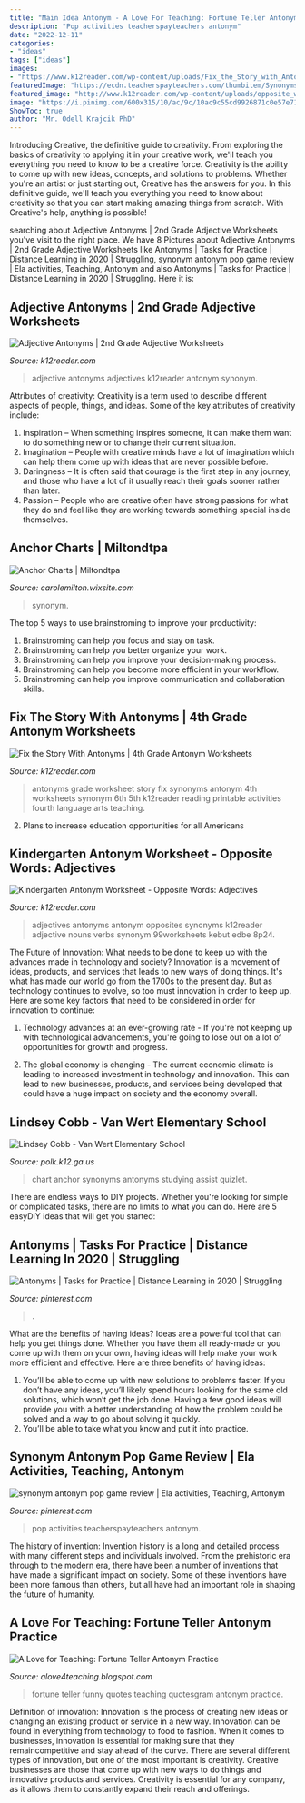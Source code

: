 ```yaml
---
title: "Main Idea Antonym - A Love For Teaching: Fortune Teller Antonym Practice"
description: "Pop activities teacherspayteachers antonym"
date: "2022-12-11"
categories:
- "ideas"
tags: ["ideas"]
images:
- "https://www.k12reader.com/wp-content/uploads/Fix_the_Story_with_Antonyms.jpg"
featuredImage: "https://ecdn.teacherspayteachers.com/thumbitem/Synonyms-and-Antonyms-Anchor-Chart-2690872-1529517111/original-2690872-2.jpg"
featured_image: "http://www.k12reader.com/wp-content/uploads/opposite_words_adjectives.jpg"
image: "https://i.pinimg.com/600x315/10/ac/9c/10ac9c55cd9926871c0e57e71879620a.jpg"
ShowToc: true
author: "Mr. Odell Krajcik PhD"
---
```



Introducing Creative, the definitive guide to creativity. From exploring the basics of creativity to applying it in your creative work, we'll teach you everything you need to know to be a creative force.
Creativity is the ability to come up with new ideas, concepts, and solutions to problems. Whether you're an artist or just starting out, Creative has the answers for you. In this definitive guide, we'll teach you everything you need to know about creativity so that you can start making amazing things from scratch. With Creative's help, anything is possible!

	

		
searching about Adjective Antonyms | 2nd Grade Adjective Worksheets you've visit to the right place. We have 8 Pictures about Adjective Antonyms | 2nd Grade Adjective Worksheets like Antonyms | Tasks for Practice | Distance Learning in 2020 | Struggling, synonym antonym pop game review | Ela activities, Teaching, Antonym and also Antonyms | Tasks for Practice | Distance Learning in 2020 | Struggling. Here it is:
		
    
## Adjective Antonyms | 2nd Grade Adjective Worksheets

<img loading=lazy src="http://k12reader.com/wp-content/uploads/Adjective_Antonyms1.jpg" onerror="this.onerror=null;this.src='https://tse3.mm.bing.net/th?id=OIP.K5iv95R-PMtK6RUMOUvwpgHaJl&amp;pid=15.1';" alt="Adjective Antonyms | 2nd Grade Adjective Worksheets">

_Source: k12reader.com_

>adjective antonyms adjectives k12reader antonym synonym. 

	

Attributes of creativity:
Creativity is a term used to describe different aspects of people, things, and ideas. Some of the key attributes of creativity include: 
1. Inspiration – When something inspires someone, it can make them want to do something new or to change their current situation.
2. Imagination – People with creative minds have a lot of imagination which can help them come up with ideas that are never possible before. 
3. Daringness – It is often said that courage is the first step in any journey, and those who have a lot of it usually reach their goals sooner rather than later. 
4. Passion – People who are creative often have strong passions for what they do and feel like they are working towards something special inside themselves.

    
## Anchor Charts | Miltondtpa

<img loading=lazy src="https://i.pinimg.com/600x315/10/ac/9c/10ac9c55cd9926871c0e57e71879620a.jpg" onerror="this.onerror=null;this.src='https://tse3.mm.bing.net/th?id=OIP.ygtl5b_gKJwbbCJJs6WodwHaD4&amp;pid=15.1';" alt="Anchor Charts | Miltondtpa">

_Source: carolemilton.wixsite.com_

>synonym. 

	

The top 5 ways to use brainstroming to improve your productivity:
1. Brainstroming can help you focus and stay on task.
2. Brainstroming can help you better organize your work.
3. Brainstroming can help you improve your decision-making process.
4. Brainstroming can help you become more efficient in your workflow.
5. Brainstroming can help you improve communication and collaboration skills.

    
## Fix The Story With Antonyms | 4th Grade Antonym Worksheets

<img loading=lazy src="https://www.k12reader.com/wp-content/uploads/Fix_the_Story_with_Antonyms.jpg" onerror="this.onerror=null;this.src='https://tse3.mm.bing.net/th?id=OIP.Bwp72jQoAn4lrI3yurumTQHaJl&amp;pid=15.1';" alt="Fix the Story With Antonyms | 4th Grade Antonym Worksheets">

_Source: k12reader.com_

>antonyms grade worksheet story fix synonyms antonym 4th worksheets synonym 6th 5th k12reader reading printable activities fourth language arts teaching. 

	

2. Plans to increase education opportunities for all Americans 

    
## Kindergarten Antonym Worksheet - Opposite Words: Adjectives

<img loading=lazy src="http://www.k12reader.com/wp-content/uploads/opposite_words_adjectives.jpg" onerror="this.onerror=null;this.src='https://tse2.mm.bing.net/th?id=OIP.PuiC4BdMg-Oq3sWyGZevFQHaJl&amp;pid=15.1';" alt="Kindergarten Antonym Worksheet - Opposite Words: Adjectives">

_Source: k12reader.com_

>adjectives antonyms antonym opposites synonyms k12reader adjective nouns verbs synonym 99worksheets kebut edbe 8p24. 

	

The Future of Innovation: What needs to be done to keep up with the advances made in technology and society?
Innovation is a movement of ideas, products, and services that leads to new ways of doing things. It's what has made our world go from the 1700s to the present day. But as technology continues to evolve, so too must innovation in order to keep up. Here are some key factors that need to be considered in order for innovation to continue:
1. Technology advances at an ever-growing rate - If you're not keeping up with technological advancements, you're going to lose out on a lot of opportunities for growth and progress.

2. The global economy is changing - The current economic climate is leading to increased investment in technology and innovation. This can lead to new businesses, products, and services being developed that could have a huge impact on society and the economy overall.


    
## Lindsey Cobb - Van Wert Elementary School

<img loading=lazy src="https://ecdn.teacherspayteachers.com/thumbitem/Synonyms-and-Antonyms-Anchor-Chart-2690872-1529517111/original-2690872-2.jpg" onerror="this.onerror=null;this.src='https://tse1.mm.bing.net/th?id=OIP.xN1hSPrwa9_62tLqXBU_ugAAAA&amp;pid=15.1';" alt="Lindsey Cobb - Van Wert Elementary School">

_Source: polk.k12.ga.us_

>chart anchor synonyms antonyms studying assist quizlet. 

	

There are endless ways to DIY projects. Whether you're looking for simple or complicated tasks, there are no limits to what you can do. Here are 5 easyDIY ideas that will get you started: 

    
## Antonyms | Tasks For Practice | Distance Learning In 2020 | Struggling

<img loading=lazy src="https://i.pinimg.com/originals/9d/f7/9f/9df79f826bceee3aa5fb5465830fab1f.jpg" onerror="this.onerror=null;this.src='https://tse3.mm.bing.net/th?id=OIP.wzmCoep4MtGeQAvcYBO-VAHaLH&amp;pid=15.1';" alt="Antonyms | Tasks for Practice | Distance Learning in 2020 | Struggling">

_Source: pinterest.com_

>. 

	

What are the benefits of having ideas?
Ideas are a powerful tool that can help you get things done. Whether you have them all ready-made or you come up with them on your own, having ideas will help make your work more efficient and effective. Here are three benefits of having ideas: 
1. You’ll be able to come up with new solutions to problems faster. If you don’t have any ideas, you’ll likely spend hours looking for the same old solutions, which won’t get the job done. Having a few good ideas will provide you with a better understanding of how the problem could be solved and a way to go about solving it quickly. 
2. You’ll be able to take what you know and put it into practice.

    
## Synonym Antonym Pop Game Review | Ela Activities, Teaching, Antonym

<img loading=lazy src="https://i.pinimg.com/736x/63/bd/84/63bd84500bd0068d56cd7b02007a61f2.jpg" onerror="this.onerror=null;this.src='https://tse1.mm.bing.net/th?id=OIP.EVQ3pKsEtTFeZA1Jl6tqkwAAAA&amp;pid=15.1';" alt="synonym antonym pop game review | Ela activities, Teaching, Antonym">

_Source: pinterest.com_

>pop activities teacherspayteachers antonym. 

	

The history of invention:
Invention history is a long and detailed process with many different steps and individuals involved. From the prehistoric era through to the modern era, there have been a number of inventions that have made a significant impact on society. Some of these inventions have been more famous than others, but all have had an important role in shaping the future of humanity.

    
## A Love For Teaching: Fortune Teller Antonym Practice

<img loading=lazy src="http://3.bp.blogspot.com/-NAl__3hJMVM/UtC0lKihTMI/AAAAAAAAB-w/bWDvceUqV84/s1600/fortune+teller.JPG" onerror="this.onerror=null;this.src='https://tse1.mm.bing.net/th?id=OIP.Nia2jR6vsF4b-Z_M0TNAqwHaJ4&amp;pid=15.1';" alt="A Love for Teaching: Fortune Teller Antonym Practice">

_Source: alove4teaching.blogspot.com_

>fortune teller funny quotes teaching quotesgram antonym practice. 

	

Definition of innovation:
Innovation is the process of creating new ideas or changing an existing product or service in a new way. Innovation can be found in everything from technology to food to fashion. When it comes to businesses, innovation is essential for making sure that they remaincompetitive and stay ahead of the curve. There are several different types of innovation, but one of the most important is creativity. Creative businesses are those that come up with new ways to do things and innovative products and services. Creativity is essential for any company, as it allows them to constantly expand their reach and offerings.

